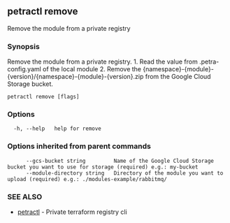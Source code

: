 ## petractl remove

Remove the module from a private registry

### Synopsis

Remove the module from a private registry.
			1. Read the value from .petra-config.yaml of the local module
			2. Remove the {namespace}-{module}-{version}/{namespace}-{module}-{version}.zip from the Google Cloud Storage bucket.

```
petractl remove [flags]
```

### Options

```
  -h, --help   help for remove
```

### Options inherited from parent commands

```
      --gcs-bucket string         Name of the Google Cloud Storage bucket you want to use for storage (required) e.g.: my-bucket
      --module-directory string   Directory of the module you want to upload (required) e.g.: ./modules-example/rabbitmq/
```

### SEE ALSO

* [petractl](petractl.md)	 - Private terraform registry cli

